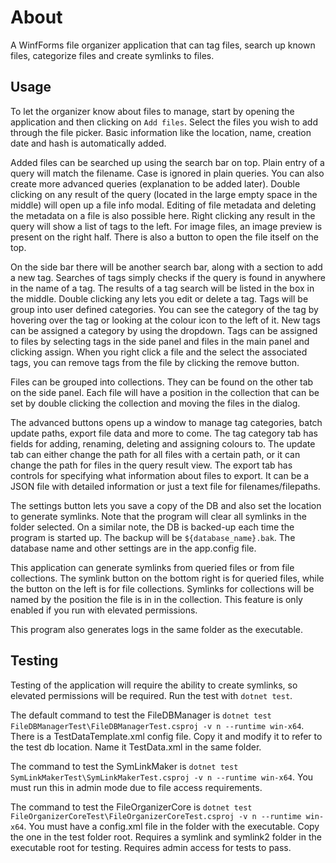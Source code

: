 # About

A WinfForms file organizer application that can tag files, search up known files, categorize files and create symlinks to files.

## Usage

To let the organizer know about files to manage, start by opening the application and then clicking on `Add files`. Select the files you wish to add through the file picker. Basic information like the location, name, creation date and hash is automatically added. 

Added files can be searched up using the search bar on top. Plain entry of a query will match the filename. Case is ignored in plain queries. You can also create more advanced queries (explanation to be added later). Double clicking on any result of the query (located in the large empty space in the middle) will open up a file info modal. Editing of file metadata and deleting the metadata on a file is also possible here. Right clicking any result in the query will show a list of tags to the left. For image files, an image preview is present on the right half. There is also a button to open the file itself on the top.

On the side bar there will be another search bar, along with a section to add a new tag. Searches of tags simply checks if the query is found in anywhere in the name of a tag. The results of a tag search will be listed in the box in the middle. Double clicking any lets you edit or delete a tag. Tags will be group into user defined categories. You can see the category of the tag by hovering over the tag or looking at the colour icon to the left of it. New tags can be assigned a category by using the dropdown. Tags can be assigned to files by selecting tags in the side panel and files in the main panel and clicking assign. When you right click a file and the select the associated tags, you can remove tags from the file by clicking the remove button.

Files can be grouped into collections. They can be found on the other tab on the side panel. Each file will have a position in the collection that can be set by double clicking the collection and moving the files in the dialog. 

The advanced buttons opens up a window to manage tag categories, batch update paths, export file data and more to come. The tag category tab has fields for adding, renaming, deleting and assigning colours to. The update tab can either change the path for all files with a certain path, or it can change the path for files in the query result view. The export tab has controls for specifying what information about files to export. It can be a JSON file with detailed information or just a text file for filenames/filepaths.

The settings button lets you save a copy of the DB and also set the location to generate symlinks. Note that the program will clear all symlinks in the folder selected. On a similar note, the DB is backed-up each time the program is started up. The backup will be `${database_name}.bak`. The database name and other settings are in the app.config file. 

This application can generate symlinks from queried files or from file collections. The symlink button on the bottom right is for queried files, while the button on the left is for file collections. Symlinks for collections will be named by the position the file is in in the collection. This feature is only enabled if you run with elevated permissions.

This program also generates logs in the same folder as the executable.

## Testing

Testing of the application will require the ability to create symlinks, so elevated permissions will be required. Run the test with `dotnet test`.

The default command to test the FileDBManager is `dotnet test FileDBManagerTest\FileDBManagerTest.csproj -v n --runtime win-x64`.
There is a TestDataTemplate.xml config file. Copy it and modify it to refer to the test db location. Name it TestData.xml in the same folder.

The command to test the SymLinkMaker is `dotnet test SymLinkMakerTest\SymLinkMakerTest.csproj -v n --runtime win-x64`. You 
must run this in admin mode due to file access requirements.

The command to test the FileOrganizerCore is `dotnet test FileOrganizerCoreTest\FileOrganizerCoreTest.csproj -v n --runtime win-x64`. You must have a config.xml file in the folder with the executable. Copy the one in the test folder root. Requires a symlink and symlink2 folder in the executable root for testing. Requires admin access for tests to pass.